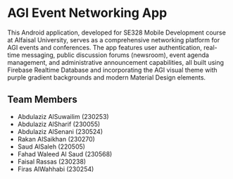 # AGI Event Networking App

This Android application, developed for SE328 Mobile Development course at Alfaisal University, serves as a comprehensive networking platform for AGI events and conferences. The app features user authentication, real-time messaging, public discussion forums (newsroom), event agenda management, and administrative announcement capabilities, all built using Firebase Realtime Database and incorporating the AGI visual theme with purple gradient backgrounds and modern Material Design elements. 

## Team Members
- Abdulaziz AlSuwailim (230253)
- Abdulaziz AlSharif (230055)
- Abdulaziz AlSenani (230524)
- Rakan AlSaikhan (230270)
- Saud AlSaleh (220505)
- Fahad Waleed Al Saud (230568)
- Faisal Rassas (230238)
- Firas AlWahhabi (230254)
